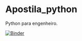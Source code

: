 # Apostila_python
Python  para engenheiro.


[![Binder](https://mybinder.org/badge_logo.svg)](https://mybinder.org/v2/gh/halique/Apostila_python/main?labpath=list_e_array.ipynb)
